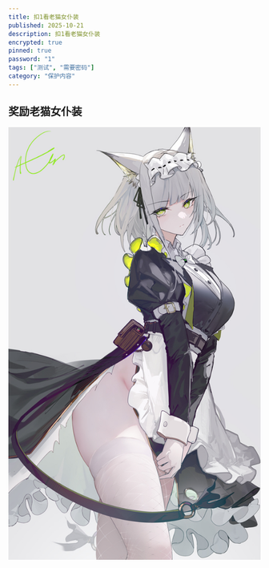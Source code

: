 ```yaml
---
title: 扣1看老猫女仆装
published: 2025-10-21
description: 扣1看老猫女仆装
encrypted: true
pinned: true
password: "1"
tags: ["测试", "需要密码"]
category: "保护内容"
---
```




## 奖励老猫女仆装
<img src="/img/20.jpg">
